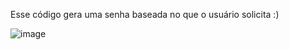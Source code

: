 Esse código gera uma senha baseada no que o usuário solicita :)

![image](https://github.com/Lowpexay/Python_Codes/assets/108759445/bc11c87e-f085-44d9-a6f8-d35cdb360a4c)
